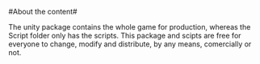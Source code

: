 #About the content#

The unity package contains the whole game for production, whereas the Script folder only has the scripts. 
This package and scipts are free for everyone to change, modify and distribute, by any means, comercially or not. 
